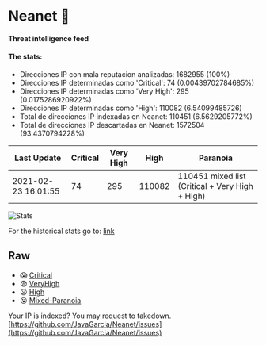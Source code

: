 # Neanet :hocho:
#### Threat intelligence feed
#### The stats:

- Direcciones IP con mala reputacion analizadas: 1682955 (100%)
- Direcciones IP determinadas como 'Critical':  74 (0.00439702784685%)
- Direcciones IP determinadas como 'Very High':  295 (0.0175286920922%)
- Direcciones IP determinadas como 'High':  110082 (6.54099485726)
- Total de direcciones IP indexadas en Neanet:  110451 (6.5629205772%)
- Total de direcciones IP descartadas en Neanet:  1572504 (93.4370794228%)

| Last Update | Critical | Very High | High | Paranoia |
| --- | --- | --- | --- | --- |
| 2021-02-23 16:01:55 | 74 | 295 | 110082 | 110451 mixed list (Critical + Very High + High)|

![Stats](https://docs.google.com/spreadsheets/d/e/2PACX-1vSnaNMIXVabIpDJjufMlzH7poXnshF3mgd8Is1g9ytUEzVsP5my4Trn8f-xkoLLQ38xpL3HtmUexLo6/pubchart?oid=501124687&format=image)

For the historical stats go to: [link](/stats.csv)
## Raw
- :scream: [Critical](https://raw.githubusercontent.com/JavaGarcia/Neanet/master/blacklists/neanet_critical.txt)
- :fearful: [VeryHigh](https://raw.githubusercontent.com/JavaGarcia/Neanet/master/blacklists/neanet_veryHigh.txtt)
- :frowning: [High](https://raw.githubusercontent.com/JavaGarcia/Neanet/master/blacklists/neanet_high.txt)
- :dizzy_face: [Mixed-Paranoia](https://raw.githubusercontent.com/JavaGarcia/Neanet/master/blacklists/neanet_all.txt)


Your IP is indexed? You may request to takedown. [https://github.com/JavaGarcia/Neanet/issues](https://github.com/JavaGarcia/Neanet/issues)
























































































































































































































































































































































































































































































































































































































































































































































































































































































































































































































































































































































































































































































































































































































































































































































































































































































































































































































































































































































































































































































































































































































































































































































































































































































































































































































































































































































































































































































































































































































































































































































































































































































































































































































































































































































































































































































































































































































































































































































































































































































































































































































































































































































































































































































































































































